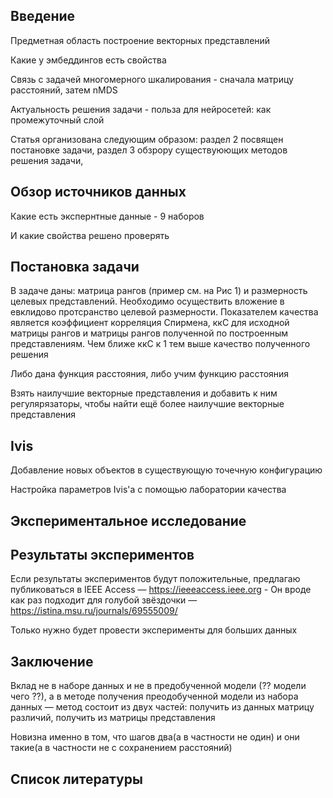 ## Введение

Предметная область построение векторных представлений

Какие у эмбеддингов есть свойства

Связь с задачей многомерного шкалирования - сначала матрицу расстояний, затем nMDS

Актуальность решения задачи - польза для нейросетей: как промежуточный слой

Статья организована следующим образом: раздел 2 посвящен постановке задачи, раздел 3 обзрору существуюющих методов решения задачи, 

## Обзор источников данных

Какие есть экспернтные данные - 9 наборов

И какие свойства решено проверять


## Постановка задачи

В задаче даны: матрица рангов (пример см. на Рис 1) и размерность целевых представлений. Необходимо осуществить вложение в евклидово протсранство целевой размерности. Показателем качества является коэффициент корреляция Спирмена, ккС для исходной матрицы рангов и матрицы рангов полученной по построенным представлениям. Чем ближе ккС к 1 тем выше качество полученного решения

Либо дана функция расстояния, либо учим функцию расстояния

Взять наилучшие векторные представления и добавить к ним регулярязаторы, чтобы найти ещё более наилучшие векторные представления

## Ivis 

Добавление новых объектов в существующую точечную конфигурацию

Настройка параметров Ivis'а с помощью лаборатории качества

## Экспериментальное исследование



## Результаты экспериментов

Если результаты экспериментов будут положительные, предлагаю публиковаться в IEEE Access — https://ieeeaccess.ieee.org - Он вроде как раз подходит для голубой звёздочки — https://istina.msu.ru/journals/69555009/

Только нужно будет провести эксперименты для больших данных


## Заключение

Вклад не в наборе данных и не в предобученной модели (?? модели чего ??), а в методе получения преодобученной модели из набора данных — метод состоит из двух частей: получить из данных матрицу различий, получить из матрицы представления
 
Новизна именно в том, что шагов два(а в частности не один) и они такие(а в частности не с сохранением расстояний)

## Список литературы
